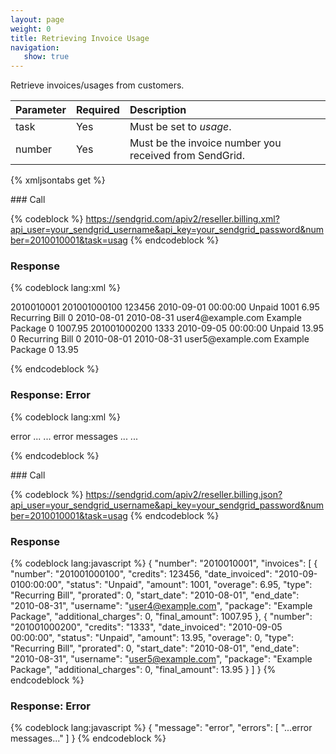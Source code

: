 ```yaml
---
layout: page
weight: 0
title: Retrieving Invoice Usage
navigation:
   show: true
---
```


Retrieve invoices/usages from customers.

|Parameter|Required|Description|
|:--------|:-------|:----------|
|task|Yes|Must be set to *usage*.|
|number|Yes|Must be the invoice number you received from SendGrid.|

{% xmljsontabs get %}

<div markdown="1" class="tab-content">
<div markdown="1" class="tab-pane" id="get-xml">
### Call

{% codeblock %} https://sendgrid.com/apiv2/reseller.billing.xml?api_user=your_sendgrid_username&api_key=your_sendgrid_password&number=2010010001&task=usag {% endcodeblock %}

### Response


{% codeblock lang:xml %}
<?xml version="1.0" encoding="ISO-8859-1"?>

<usage>
   <number>2010010001</number>
   <invoices>
      <invoice>
         <number>201001000100</number>
         <credits>123456</credits>
         <date_invoiced>2010-09-01 00:00:00</date_invoiced>
         <status>Unpaid</status>
         <amount>1001</amount>
         <overage>6.95</overage>
         <type>Recurring Bill</type>
         <prorated>0</prorated>
         <start_date>2010-08-01</start_date>
         <end_date>2010-08-31</end_date>
         <username>user4@example.com</username>
         <package>Example Package</package>
         <additional_charges>0</additional_charges>
         <final_amount>1007.95</final_amount>
      </invoice>
      <invoice>
         <number>201001000200</number>
         <credits>1333</credits>
         <date_invoiced>2010-09-05 00:00:00</date_invoiced>
         <status>Unpaid</status>
         <amount>13.95</amount>
         <overage>0</overage>
         <type>Recurring Bill</type>
         <prorated>0</prorated>
         <start_date>2010-08-01</start_date>
         <end_date>2010-08-31</end_date>
         <username>user5@example.com</username>
         <package>Example Package</package>
         <additional_charges>0</additional_charges>
         <final_amount>13.95</final_amount>
      </invoice>
   </invoices>
</usage>

{% endcodeblock %}


### Response: Error


{% codeblock lang:xml %}
<?xml version="1.0" encoding="ISO-8859-1"?>

<result>
   <message>error</message>
   <errors>
      ...
      <error>... error messages ...</error>
      ...
   </errors>
</result>

{% endcodeblock %}


</div>
<div markdown="1" class="tab-pane active" id="get-json">
### Call

{% codeblock %} https://sendgrid.com/apiv2/reseller.billing.json?api_user=your_sendgrid_username&api_key=your_sendgrid_password&number=2010010001&task=usag {% endcodeblock %}

### Response


{% codeblock lang:javascript %}
{
  "number": "2010010001",
  "invoices": [
    {
      "number": "201001000100",
      "credits": 123456,
      "date_invoiced": "2010-09-0100:00:00",
      "status": "Unpaid",
      "amount": 1001,
      "overage": 6.95,
      "type": "Recurring Bill",
      "prorated": 0,
      "start_date": "2010-08-01",
      "end_date": "2010-08-31",
      "username": "user4@example.com",
      "package": "Example Package",
      "additional_charges": 0,
      "final_amount": 1007.95
    },
    {
      "number": "201001000200",
      "credits": "1333",
      "date_invoiced": "2010-09-05 00:00:00",
      "status": "Unpaid",
      "amount": 13.95,
      "overage": 0,
      "type": "Recurring Bill",
      "prorated": 0,
      "start_date": "2010-08-01",
      "end_date": "2010-08-31",
      "username": "user5@example.com",
      "package": "Example Package",
      "additional_charges": 0,
      "final_amount": 13.95
    }
  ]
}
{% endcodeblock %}


### Response: Error


{% codeblock lang:javascript %}
{
  "message": "error",
  "errors": [
    "...error messages..."
  ]
}
{% endcodeblock %}


</div>
</div>

